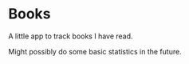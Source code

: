 # Books

A little app to track books I have read.
 
Might possibly do some basic statistics in the future.